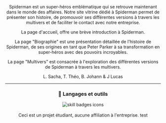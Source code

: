 <div align="center">
Spiderman est un super-héros emblématique qui se retrouve maintenant dans le monde des affaires. Notre site vitrine dédié à Spiderman permet de présenter son histoire, de promouvoir ses différentes versions à travers les multivers et de faciliter le contact avec notre entreprise.

La page d'accueil, offre une brève introduction à Spiderman.

La page "Biographie" est une présentation détaillée de l'histoire de Spiderman, de ses origines en tant que Peter Parker à sa transformation en super-héros avec des pouvoirs incroyables.

La page "Multivers" est consacrée à l'exploration des différentes versions de Spiderman à travers les multivers. 

L. Sacha, T. Théo, B. Johann & J Lucas

---
  
  <div align="center">
<h3>🧰 Langages et outils</h3>
<img src="https://skillicons.dev/icons?i=js,html,css,php,vscode" alt="skill badges icons" />
</div>
<br>
<div align="center">
Ceci est un projet étudiant, aucune affiliation à l'entreprise. test
